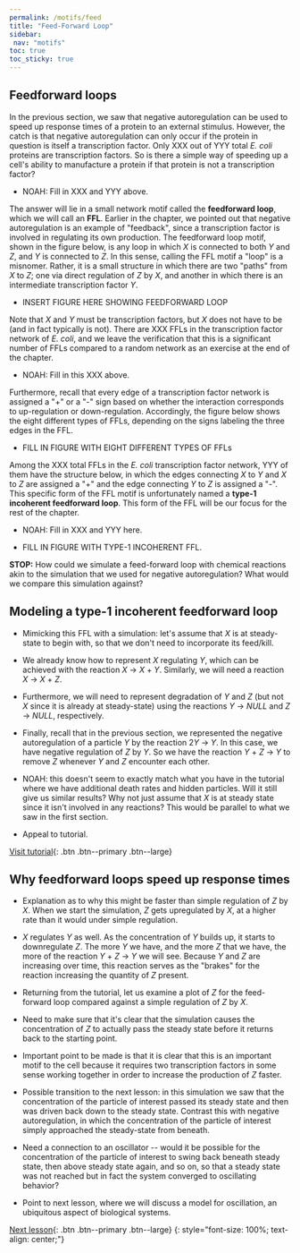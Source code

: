 ```yaml
---
permalink: /motifs/feed
title: "Feed-Forward Loop"
sidebar:
 nav: "motifs"
toc: true
toc_sticky: true
---
```


## Feedforward loops

In the previous section, we saw that negative autoregulation can be used to speed up response times of a protein to an external stimulus.  However, the catch is that negative autoregulation can only occur if the protein in question is itself a transcription factor. Only XXX out of YYY total *E. coli* proteins are transcription factors. So is there a simple way of speeding up a cell's ability to manufacture a protein if that protein is not a transcription factor?

* NOAH: Fill in XXX and YYY above.

The answer will lie in a small network motif called the **feedforward loop**, which we will call an **FFL**. Earlier in the chapter, we pointed out that negative autoregulation is an example of "feedback", since a transcription factor is involved in regulating its own production. The feedforward loop motif, shown in the figure below, is any loop in which *X* is connected to both *Y* and *Z*, and *Y* is connected to *Z*. In this sense, calling the FFL motif a "loop" is a misnomer. Rather, it is a small structure in which there are two "paths" from *X* to *Z*; one via direct regulation of *Z* by *X*, and another in which there is an intermediate transcription factor *Y*.

* INSERT FIGURE HERE SHOWING FEEDFORWARD LOOP

Note that *X* and *Y* must be transcription factors, but *X* does not have to be (and in fact typically is not). There are XXX FFLs in the transcription factor network of *E. coli*, and we leave the verification that this is a significant number of FFLs compared to a random network as an exercise at the end of the chapter.

* NOAH: Fill in this XXX above.

Furthermore, recall that every edge of a transcription factor network is assigned a "+" or a "-" sign based on whether the interaction corresponds to up-regulation or down-regulation. Accordingly, the figure below shows the eight different types of FFLs, depending on the signs labeling the three edges in the FFL.

* FILL IN FIGURE WITH EIGHT DIFFERENT TYPES OF FFLs

Among the XXX total FFLs in the *E. coli* transcription factor network, YYY of them have the structure below, in which the edges connecting *X* to *Y* and *X* to *Z* are assigned a "+" and the edge connecting *Y* to *Z* is assigned a "-". This specific form of the FFL motif is unfortunately named a **type-1 incoherent feedforward loop**. This form of the FFL will be our focus for the rest of the chapter.

* NOAH: Fill in XXX and YYY here.

* FILL IN FIGURE WITH TYPE-1 INCOHERENT FFL.

**STOP:** How could we simulate a feed-forward loop with chemical reactions akin to the simulation that we used for negative autoregulation? What would we compare this simulation against?

## Modeling a type-1 incoherent feedforward loop

* Mimicking this FFL with a simulation: let's assume that *X* is at steady-state to begin with, so that we don't need to incorporate its feed/kill.

* We already know how to represent *X* regulating *Y*, which can be achieved with the reaction *X* → *X* + *Y*. Similarly, we will need a reaction *X* → *X* + *Z*.

* Furthermore, we will need to represent degradation of *Y* and *Z* (but not *X* since it is already at steady-state) using the reactions *Y* → *NULL* and *Z* → *NULL*, respectively.

* Finally, recall that in the previous section, we represented the negative autoregulation of a particle *Y* by the reaction 2*Y* → *Y*. In this case, we have negative regulation of *Z* by *Y*. So we have the reaction *Y* + *Z* → *Y* to remove *Z* whenever *Y* and *Z* encounter each other.

* NOAH: this doesn't seem to exactly match what you have in the tutorial where we have additional death rates and hidden particles. Will it still give us similar results?  Why not just assume that *X* is at steady state since it isn't involved in any reactions?  This would be parallel to what we saw in the first section.

* Appeal to tutorial.

[Visit tutorial](tutorial_feed){: .btn .btn--primary .btn--large}

## Why feedforward loops speed up response times

* Explanation as to why this might be faster than simple regulation of *Z* by *X*. When we start the simulation, *Z* gets upregulated by *X*, at a higher rate than it would under simple regulation.

* *X* regulates *Y* as well. As the concentration of *Y* builds up, it starts to downregulate *Z*. The more *Y* we have, and the more *Z* that we have, the more of the reaction *Y* + *Z* → *Y* we will see. Because *Y* and *Z* are increasing over time, this reaction serves as the "brakes" for the reaction increasing the quantity of *Z* present.

* Returning from the tutorial, let us examine a plot of *Z* for the feed-forward loop compared against a simple regulation of *Z* by *X*.

* Need to make sure that it's clear that the simulation causes the concentration of *Z* to actually pass the steady state before it returns back to the starting point.

* Important point to be made is that it is clear that this is an important motif to the cell because it requires two transcription factors in some sense working together in order to increase the production of *Z* faster.

* Possible transition to the next lesson: in this simulation we saw that the concentration of the particle of interest passed its steady state and then was driven back down to the steady state. Contrast this with negative autoregulation, in which the concentration of the particle of interest simply approached the steady-state from beneath.

* Need a connection to an oscillator -- would it be possible for the concentration of the particle of interest to swing back beneath steady state, then above steady state again, and so on, so that a steady state was not reached but in fact the system converged to oscillating behavior?

* Point to next lesson, where we will discuss a model for oscillation, an ubiquitous aspect of biological systems.

[Next lesson](oscillators){: .btn .btn--primary .btn--large}
{: style="font-size: 100%; text-align: center;"}
